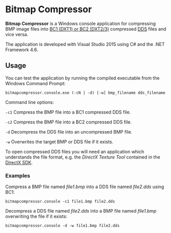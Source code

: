 # Bitmap Compressor
**Bitmap Compressor** is a Windows console application for compressing BMP image files into [BC1 (DXT1) or BC2 (DXT2/3)](http://msdn.microsoft.com/en-us/library/bb694531(v=VS.85).aspx) compressed [DDS](http://msdn.microsoft.com/en-us/library/bb943990(v=VS.85).aspx) files and vice versa.

The application is developed with Visual Studio 2015 using C# and the .NET Framework 4.6.

## Usage
You can test the application by running the compiled executable from the Windows Command Prompt:

    bitmapcompressor.console.exe (-cN | -d) [-w] bmp_filename dds_filename

Command line options:
  
`-c1` Compress the BMP file into a BC1 compressed DDS file.

`-c2` Compress the BMP file into a BC2 compressed DDS file.

`-d` Decompress the DDS file into an uncompressed BMP file.

`-w` Overwrites the target BMP or DDS file if it exists.

To open compressed DDS files you will need an application which understands the file format, e.g. the *DirectX Texture Tool* contained in the [DirectX SDK](https://www.microsoft.com/en-us/download/details.aspx?id=6812).

### Examples
Compress a BMP file named *file1.bmp* into a DDS file named *file2.dds* using BC1:

    bitmapcompressor.console -c1 file1.bmp file2.dds

Decompress a DDS file named *file2.dds* into a BMP file named *file1.bmp* overwriting the file if it exists:

    bitmapcompressor.console -d -w file1.bmp file2.dds
